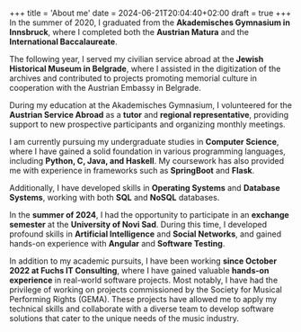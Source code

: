 +++
title = 'About me'
date = 2024-06-21T20:04:40+02:00
draft = true
+++
In the summer of 2020, I graduated from the **Akademisches Gymnasium in Innsbruck**, where I completed both the **Austrian Matura** and the **International Baccalaureate**.

The following year, I served my civilian service abroad at the **Jewish Historical Museum in Belgrade**, where I assisted in the digitization of the archives and contributed to projects promoting memorial culture in cooperation with the Austrian Embassy in Belgrade.

During my education at the Akademisches Gymnasium, I volunteered for the **Austrian Service Abroad** as a **tutor** and **regional representative**, providing support to new prospective participants and organizing monthly meetings.

I am currently pursuing my undergraduate studies in **Computer Science**, where I have gained a solid foundation in various programming languages, including **Python, C, Java, and Haskell**. My coursework has also provided me with experience in frameworks such as **SpringBoot** and **Flask**.

Additionally, I have developed skills in **Operating Systems** and **Database Systems**, working with both **SQL** and **NoSQL** databases.

In the **summer of 2024**, I had the opportunity to participate in an **exchange semester** at the **University of Novi Sad**. During this time, I developed profound skills in **Artificial Intelligence** and **Social Networks**, and gained hands-on experience with **Angular** and **Software Testing**.

In addition to my academic pursuits, I have been working **since October 2022 at Fuchs IT Consulting**, where I have gained valuable **hands-on experience** in real-world software projects. Most notably, I have had the privilege of working on projects commissioned by the Society for Musical Performing Rights (GEMA). These projects have allowed me to apply my technical skills and collaborate with a diverse team to develop software solutions that cater to the unique needs of the music industry.

